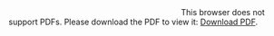 <object data="https://github.com/OValery16/TransferCL/blob/master/image.pdf" type="application/pdf" width="700px" height="700px">
    <embed src="https://github.com/OValery16/TransferCL/blob/master/image.pdf">
        This browser does not support PDFs. Please download the PDF to view it: <a href="https://github.com/OValery16/TransferCL/image.pdf">Download PDF</a>.</p>
    </embed>
</object>